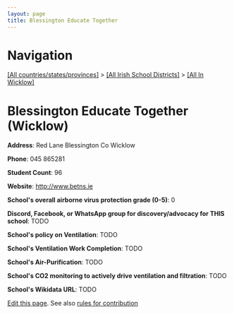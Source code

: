 ```yaml
---
layout: page
title: Blessington Educate Together
---
```

# Navigation

[[All countries/states/provinces]](../../..) > [[All Irish School Districts]](../..) > [[All In Wicklow]](..)

# Blessington Educate Together (Wicklow)

**Address**: Red Lane Blessington Co Wicklow

**Phone**: 045 865281

**Student Count**: 96

**Website**: <http://www.betns.ie>

**School's overall airborne virus protection grade (0-5)**: 0

**Discord, Facebook, or WhatsApp group for discovery/advocacy for THIS school**: TODO

**School's policy on Ventilation**: TODO

**School's Ventilation Work Completion**: TODO

**School's Air-Purification**: TODO

**School's CO2 monitoring to actively drive ventilation and filtration**: TODO

**School's Wikidata URL**: TODO


[Edit this page](https://github.com/ventilate-schools/Ireland/edit/main/./Wicklow/Blessington_Educate_Together.md). See also [rules for contribution](../../../contribution-rules/)